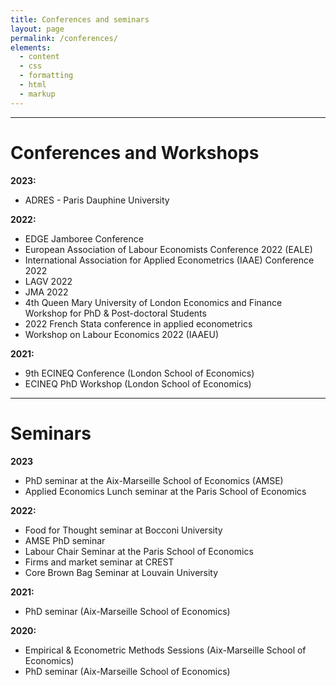 ```yaml
---
title: Conferences and seminars
layout: page
permalink: /conferences/
elements:
  - content
  - css
  - formatting
  - html
  - markup  
---
```


---------------------------------------------------------------------------------------------------------------------------------------------------------------

# Conferences and Workshops

**2023:**
  * ADRES - Paris Dauphine University

**2022:** 
  * EDGE Jamboree Conference
  * European Association of Labour Economists Conference 2022 (EALE)
  * International Association for Applied Econometrics (IAAE) Conference 2022
  * LAGV 2022
  * JMA 2022
  * 4th Queen Mary University of London Economics and Finance Workshop for PhD & Post-doctoral Students
  * 2022 French Stata conference in applied econometrics
  * Workshop on Labour Economics 2022 (IAAEU)
  
**2021:**
  * 9th ECINEQ Conference (London School of Economics)
  * ECINEQ PhD Workshop (London School of Economics)

---------------------------------------------------------------------------------------------------------------------------------------------------------------

# Seminars

**2023**
  * PhD seminar at the Aix-Marseille School of Economics (AMSE)
  * Applied Economics Lunch seminar at the Paris School of Economics

**2022:**
  * Food for Thought seminar at Bocconi University
  * AMSE PhD seminar
  * Labour Chair Seminar at the Paris School of Economics
  * Firms and market seminar at CREST
  * Core Brown Bag Seminar at Louvain University

**2021:**
  * PhD seminar (Aix-Marseille School of Economics)

**2020:**
  * Empirical & Econometric Methods Sessions (Aix-Marseille School of Economics)
  * PhD seminar (Aix-Marseille School of Economics)
